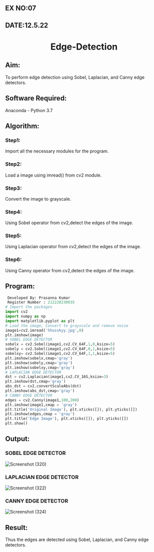 ## EX NO:07
## DATE:12.5.22
# <p align="center">Edge-Detection
## Aim:
To perform edge detection using Sobel, Laplacian, and Canny edge detectors.

## Software Required:
Anaconda - Python 3.7

## Algorithm:
### Step1:
Import all the necessary modules for the program.

### Step2:
Load a image using imread() from cv2 module.

### Step3:
Convert the image to grayscale.

### Step4:
Using Sobel operator from cv2,detect the edges of the image.

### Step5:
Using Laplacian operator from cv2,detect the edges of the image.

### Step6:
Using Canny operator from cv2,detect the edges of the image.
 
## Program:

```python
 Developed By: Prasanna Kumar
 Register Number : 212220230035
# Import the packages
import cv2
import numpy as np
import matplotlib.pyplot as plt
# Load the image, Convert to grayscale and remove noise
image1=cv2.imread('hhusskyy.jpg',0)
plt.imshow(image)
# SOBEL EDGE DETECTOR
sobelx = cv2.Sobel(image1,cv2.CV_64F,1,0,ksize=5)
sobely = cv2.Sobel(image1,cv2.CV_64F,0,1,ksize=5)
sobelxy= cv2.Sobel(image1,cv2.CV_64F,1,1,ksize=5)
plt.imshow(sobelx,cmap='gray')
plt.imshow(sobely,cmap='gray')
plt.imshow(sobelxy,cmap='gray')
# LAPLACIAN EDGE DETECTOR
dst = cv2.Laplacian(image1,cv2.CV_16S,ksize=3)
plt.imshow(dst,cmap='gray')
abs_dst = cv2.convertScaleAbs(dst)
plt.imshow(abs_dst,cmap='gray')
# CANNY EDGE DETECTOR
edges = cv2.Canny(image1,100,200)
plt.imshow(image1,cmap = 'gray')
plt.title('Original Image'), plt.xticks([]), plt.yticks([])
plt.imshow(edges,cmap = 'gray')
plt.title('Edge Image'), plt.xticks([]), plt.yticks([])
plt.show()
```
## Output:
### SOBEL EDGE DETECTOR
![Screenshot (320)](https://user-images.githubusercontent.com/75235090/168481393-17727510-d422-46d8-8560-b8ac3584add0.png)


### LAPLACIAN EDGE DETECTOR
![Screenshot (322)](https://user-images.githubusercontent.com/75235090/168481463-fdbc4736-7fe0-4ef3-bb19-02a9330e2d18.png)

### CANNY EDGE DETECTOR
![Screenshot (324)](https://user-images.githubusercontent.com/75235090/168481640-f0d0e33c-99bd-4e00-835d-a3c559691454.png)

## Result:
Thus the edges are detected using Sobel, Laplacian, and Canny edge detectors.
